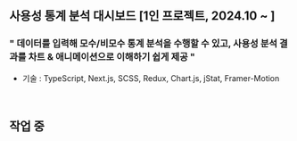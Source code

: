 ## 사용성 통계 분석 대시보드 [1인 프로젝트, 2024.10 ~ ]

### " 데이터를 입력해 모수/비모수 통계 분석을 수행할 수 있고, 사용성 분석 결과를 차트 & 애니메이션으로 이해하기 쉽게 제공 "

<!-- [프로젝트 보고서 보러 가기 ↗](https://github.com/SimJaemoon/SimJaemoon.github.io/blob/main/document/Portfolio_summary.pdf) -->

<!-- [배포된 사이트 보러 가기 ↗](https://simjaemoon.github.io/) -->

- 기술 : TypeScript, Next.js, SCSS, Redux, Chart.js, jStat, Framer-Motion

<br />

## 작업 중

<!-- ### 콘텐츠 설계
* __Message__ - “내가 할 수 있는 일은 무엇이며, 행적으로 이를 증명할 수 있다” -->
